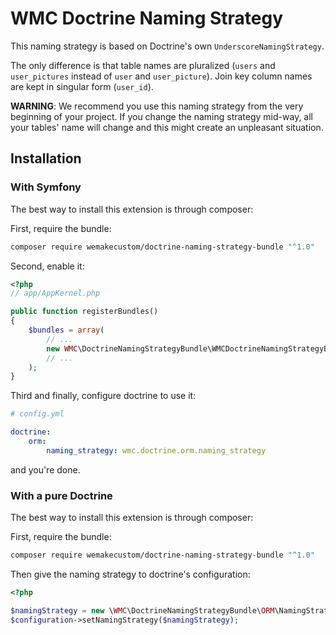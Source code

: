 # WMC Doctrine Naming Strategy

This naming strategy is based on Doctrine's own `UnderscoreNamingStrategy`.

The only difference is that table names are pluralized (`users` and
`user_pictures` instead of `user` and `user_picture`). Join key column names are
kept in singular form (`user_id`).

**WARNING**: We recommend you use this naming strategy from the very beginning of
your project. If you change the naming strategy mid-way, all your tables' name
will change and this might create an unpleasant situation.

## Installation

### With Symfony
The best way to install this extension is through composer:

First, require the bundle:

```sh
composer require wemakecustom/doctrine-naming-strategy-bundle "^1.0"
```

Second, enable it:

```php
<?php
// app/AppKernel.php

public function registerBundles()
{
    $bundles = array(
        // ...
        new WMC\DoctrineNamingStrategyBundle\WMCDoctrineNamingStrategyBundle(),
        // ...
    );
}
```

Third and finally, configure doctrine to use it:

```yaml
# config.yml

doctrine:
    orm:
        naming_strategy: wmc.doctrine.orm.naming_strategy
```

and you're done.

### With a pure Doctrine

The best way to install this extension is through composer:

First, require the bundle:

```sh
composer require wemakecustom/doctrine-naming-strategy-bundle "^1.0"
```

Then give the naming strategy to doctrine's configuration:

```php
<?php

$namingStrategy = new \WMC\DoctrineNamingStrategyBundle\ORM\NamingStrategy();
$configuration->setNamingStrategy($namingStrategy);
```
